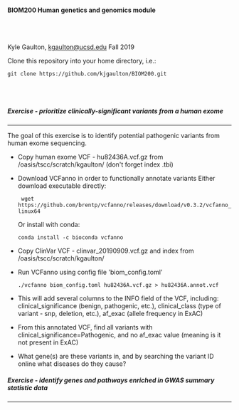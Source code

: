 #### BIOM200 Human genetics and genomics module

<br/><br/>

Kyle Gaulton, kgaulton@ucsd.edu
Fall 2019


Clone this repository into your home directory, i.e.:

```git clone https://github.com/kjgaulton/BIOM200.git```

<br/><br/>


##### Exercise - prioritize clinically-significant variants from a human exome
***

The goal of this exercise is to identify potential pathogenic variants from human exome sequencing.

- Copy human exome VCF - hu82436A.vcf.gz from /oasis/tscc/scratch/kgaulton/ (don't forget index .tbi)

- Download VCFanno in order to functionally annotate variants
  Either download executable directly: 
  
  ``` wget https://github.com/brentp/vcfanno/releases/download/v0.3.2/vcfanno_linux64```
  
  Or install with conda:
  
  ```conda install -c bioconda vcfanno```
  
- Copy ClinVar VCF - clinvar_20190909.vcf.gz and index from /oasis/tscc/scratch/kgaulton/

- Run VCFanno using config file 'biom_config.toml'

  ```./vcfanno biom_config.toml hu82436A.vcf.gz > hu82436A.annot.vcf```
  
- This will add several columns to the INFO field of the VCF, including: clinical_significance (benign, pathogenic, etc.), clinical_class (type of variant - snp, deletion, etc.), af_exac (allele frequency in ExAC)

- From this annotated VCF, find all variants with clinical_significance=Pathogenic, and no af_exac value (meaning is it not present in ExAC)

- What gene(s) are these variants in, and by searching the variant ID online what diseases do they cause?  



##### Exercise - identify genes and pathways enriched in GWAS summary statistic data
***
